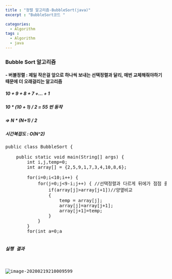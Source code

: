 ```yaml
---
title : "정렬 알고리즘-BubbleSort(java)"
excerpt : "BubbleSort코드 "

categories:
  - Algorithm
tags :
  - Algorithm
  - java
---
```


### Bubble Sort 알고리즘

#### - 버블정렬 :  제일 작은걸 앞으로 하나씩 보내는 선택정렬과 달리, 매번 교체해줘야하기 때문에 더 오래걸리는 알고리즘

##### 10 + 9 + 8 + 7 +... + 1

##### 10 * (10 + 1) / 2 = 55 번 동작

##### => N * (N+1) / 2

##### 시간복잡도 : O(N^2) 



<pre>
public class BubbleSort {
	
	public static void main(String[] args) {
		int i,j,temp=0;
		int array[] = {2,5,9,1,7,3,4,10,8,6};
		
		for(i=0;i<10;i++) {
			for(j=0;j<9-i;j++) { //선택정렬과 다르게 뒤에가 점점 줄어들음(뒤는정렬되어있음)
				if(array[j]>array[j+1])//양옆비교
				{
					temp = array[j];
					array[j]=array[j+1];
					array[j+1]=temp;
				}
			}
		}
		for(int a=0;a<array.length;a++)
		{
			System.out.print(array[a]+" ");
		}
	}
}

</pre>



##### 실행 결과


![image-20200219210009599](https://user-images.githubusercontent.com/53978090/74832527-dbeb1480-535a-11ea-8a59-ffe4af551abf.png)
